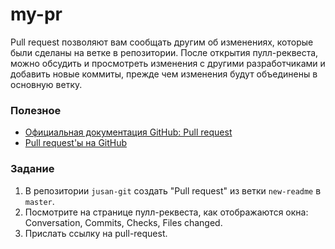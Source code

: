 <h1>my-pr</h1>

<p>Pull request позволяют вам сообщать другим об изменениях, которые были сделаны на ветке в репозитории. После открытия пулл-реквеста, можно обсудить и просмотреть изменения с другими разработчиками и добавить новые коммиты, прежде чем изменения будут объединены в основную ветку.</p>

<h3>Полезное</h3>

<ul>
	<li><a href="https://docs.github.com/en/pull-requests/collaborating-with-pull-requests/proposing-changes-to-your-work-with-pull-requests/about-pull-requests" rel="noopener noreferrer nofollow">Официальная документация GitHub: Pull request</a></li>
	<li><a href="https://habr.com/ru/post/125999/" rel="nofollow noopener noreferrer">Pull request'ы на GitHub</a></li>
</ul>

<h3>Задание</h3>

<ol>
	<li>В репозитории <code>jusan-git</code> создать "Pull request" из ветки <code>new-readme</code> в <code>master</code>.</li>
	<li>Посмотрите на странице пулл-реквеста, как отображаются окна: Conversation, Commits, Checks, Files changed.</li>
	<li>Прислать ссылку на pull-request.</li>
</ol>